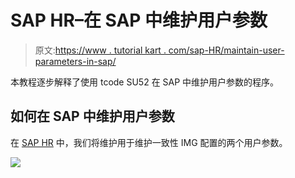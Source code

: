 # SAP HR–在 SAP 中维护用户参数

> 原文:[https://www . tutorial kart . com/sap-HR/maintain-user-parameters-in-sap/](https://www.tutorialkart.com/sap-hr/maintain-user-parameters-in-sap/)

本教程逐步解释了使用 tcode SU52 在 SAP 中维护用户参数的程序。

## 如何在 SAP 中维护用户参数

在 [SAP HR](https://www.tutorialkart.com/sap-hr/sap-hr-training-tutorials/) 中，我们将维护用于维护一致性 IMG 配置的两个用户参数。

[![](../Images/925da31b32d6bc3827932f6c8afb11bb.png)](https://www.tutorialkart.com/)